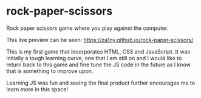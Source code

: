 # rock-paper-scissors
Rock paper scissors game where you play against the computer.

This live preview can be seen: https://za1ny.github.io/rock-paper-scissors/

This is my first game that incorporates HTML, CSS and JavaScript. 
It was initially a tough learning curve, one that I am still on and I would like to return
back to this game and fine tune the JS code in the future as I know that is something to improve upon.

Learning JS was fun and seeing the final product further encourages me to learn more in this space!
